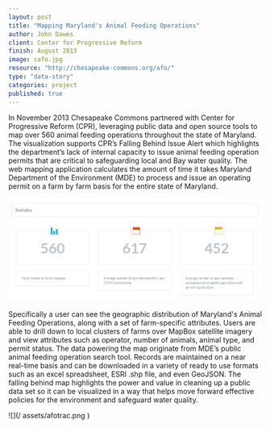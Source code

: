 ```yaml
---
layout: post
title: "Mapping Maryland's Animal Feeding Operations"
author: John Dawes
client: Center for Progressive Reform
finish: August 2013
image: cafo.jpg
resource: "http://chesapeake-commons.org/afo/"
type: "data-story"
categories: project
published: true
---
```


In November 2013 Chesapeake Commons partnered with Center for Progressive Reform (CPR), leveraging public data and open source tools to map over 560 animal feeding operations throughout the state of Maryland.  The visualization supports CPR’s Falling Behind Issue Alert which highlights the department’s lack of internal capacity to issue animal feeding operation permits that are critical to safeguarding local and Bay water quality. The web mapping application calculates the amount of time it takes Maryland Department of the Environment (MDE) to process and issue an operating permit on a farm by farm basis for the entire state of Maryland.  

![](/assets/afostats.png)

Specifically a user can see the geographic distribution of Maryland's Animal Feeding Operations, along with a set of farm-specific attributes.  Users are able to drill down to local clusters of farms over MapBox satellite imagery and view attributes such as operator, number of animals, animal type, and permit status.  The data powering the map originate from MDE’s public animal feeding operation search tool.  Records are maintained on a near real-time basis and can be downloaded in a variety of ready to use formats such as an excel spreadsheet, ESRI .shp file, and even GeoJSON.  The falling behind map highlights the power and value in cleaning up a public data set so it can be visualized in a way that helps move forward effective policies for the environment and safeguard water quality.

![](/ assets/afotrac.png )